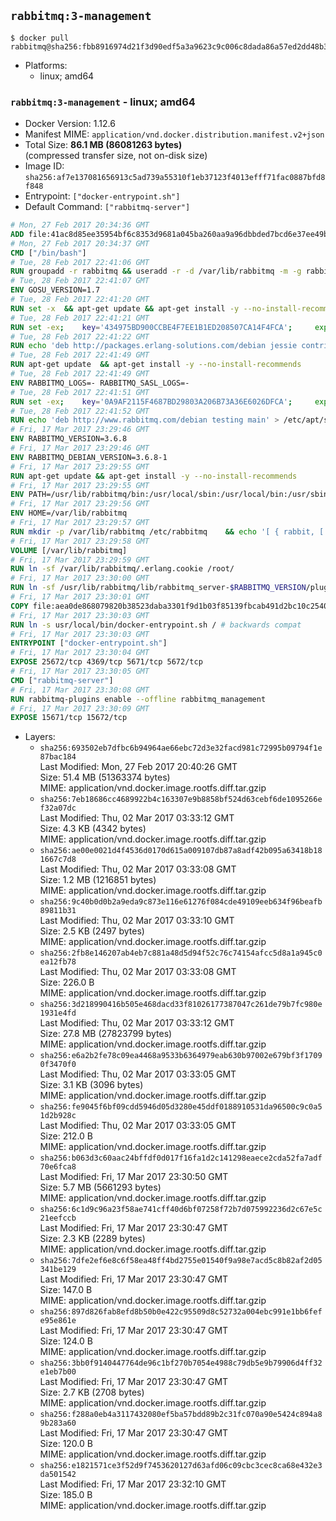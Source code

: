 ## `rabbitmq:3-management`

```console
$ docker pull rabbitmq@sha256:fbb8916974d21f3d90edf5a3a9623c9c006c8dada86a57ed2dd48b344554e64c
```

-	Platforms:
	-	linux; amd64

### `rabbitmq:3-management` - linux; amd64

-	Docker Version: 1.12.6
-	Manifest MIME: `application/vnd.docker.distribution.manifest.v2+json`
-	Total Size: **86.1 MB (86081263 bytes)**  
	(compressed transfer size, not on-disk size)
-	Image ID: `sha256:af7e137081656913c5ad739a55310f1eb37123f4013efff71fac0887bfd8f848`
-	Entrypoint: `["docker-entrypoint.sh"]`
-	Default Command: `["rabbitmq-server"]`

```dockerfile
# Mon, 27 Feb 2017 20:34:36 GMT
ADD file:41ac8d85ee35954bf6c8353d9681a045ba260aa9a96dbbded7bcd6e37ee49bea in / 
# Mon, 27 Feb 2017 20:34:37 GMT
CMD ["/bin/bash"]
# Tue, 28 Feb 2017 22:41:06 GMT
RUN groupadd -r rabbitmq && useradd -r -d /var/lib/rabbitmq -m -g rabbitmq rabbitmq
# Tue, 28 Feb 2017 22:41:07 GMT
ENV GOSU_VERSION=1.7
# Tue, 28 Feb 2017 22:41:20 GMT
RUN set -x 	&& apt-get update && apt-get install -y --no-install-recommends ca-certificates wget && rm -rf /var/lib/apt/lists/* 	&& wget -O /usr/local/bin/gosu "https://github.com/tianon/gosu/releases/download/$GOSU_VERSION/gosu-$(dpkg --print-architecture)" 	&& wget -O /usr/local/bin/gosu.asc "https://github.com/tianon/gosu/releases/download/$GOSU_VERSION/gosu-$(dpkg --print-architecture).asc" 	&& export GNUPGHOME="$(mktemp -d)" 	&& gpg --keyserver ha.pool.sks-keyservers.net --recv-keys B42F6819007F00F88E364FD4036A9C25BF357DD4 	&& gpg --batch --verify /usr/local/bin/gosu.asc /usr/local/bin/gosu 	&& rm -r "$GNUPGHOME" /usr/local/bin/gosu.asc 	&& chmod +x /usr/local/bin/gosu 	&& gosu nobody true 	&& apt-get purge -y --auto-remove ca-certificates wget
# Tue, 28 Feb 2017 22:41:21 GMT
RUN set -ex; 	key='434975BD900CCBE4F7EE1B1ED208507CA14F4FCA'; 	export GNUPGHOME="$(mktemp -d)"; 	gpg --keyserver ha.pool.sks-keyservers.net --recv-keys "$key"; 	gpg --export "$key" > /etc/apt/trusted.gpg.d/erlang-solutions.gpg; 	rm -r "$GNUPGHOME"; 	apt-key list
# Tue, 28 Feb 2017 22:41:22 GMT
RUN echo 'deb http://packages.erlang-solutions.com/debian jessie contrib' > /etc/apt/sources.list.d/erlang.list
# Tue, 28 Feb 2017 22:41:49 GMT
RUN apt-get update 	&& apt-get install -y --no-install-recommends 		erlang-asn1 		erlang-base-hipe 		erlang-crypto 		erlang-eldap 		erlang-inets 		erlang-mnesia 		erlang-nox 		erlang-os-mon 		erlang-public-key 		erlang-ssl 		erlang-xmerl 	&& rm -rf /var/lib/apt/lists/*
# Tue, 28 Feb 2017 22:41:49 GMT
ENV RABBITMQ_LOGS=- RABBITMQ_SASL_LOGS=-
# Tue, 28 Feb 2017 22:41:51 GMT
RUN set -ex; 	key='0A9AF2115F4687BD29803A206B73A36E6026DFCA'; 	export GNUPGHOME="$(mktemp -d)"; 	gpg --keyserver ha.pool.sks-keyservers.net --recv-keys "$key"; 	gpg --export "$key" > /etc/apt/trusted.gpg.d/rabbitmq.gpg; 	rm -r "$GNUPGHOME"; 	apt-key list
# Tue, 28 Feb 2017 22:41:52 GMT
RUN echo 'deb http://www.rabbitmq.com/debian testing main' > /etc/apt/sources.list.d/rabbitmq.list
# Fri, 17 Mar 2017 23:29:46 GMT
ENV RABBITMQ_VERSION=3.6.8
# Fri, 17 Mar 2017 23:29:46 GMT
ENV RABBITMQ_DEBIAN_VERSION=3.6.8-1
# Fri, 17 Mar 2017 23:29:55 GMT
RUN apt-get update && apt-get install -y --no-install-recommends 		rabbitmq-server=$RABBITMQ_DEBIAN_VERSION 	&& rm -rf /var/lib/apt/lists/*
# Fri, 17 Mar 2017 23:29:55 GMT
ENV PATH=/usr/lib/rabbitmq/bin:/usr/local/sbin:/usr/local/bin:/usr/sbin:/usr/bin:/sbin:/bin
# Fri, 17 Mar 2017 23:29:56 GMT
ENV HOME=/var/lib/rabbitmq
# Fri, 17 Mar 2017 23:29:57 GMT
RUN mkdir -p /var/lib/rabbitmq /etc/rabbitmq 	&& echo '[ { rabbit, [ { loopback_users, [ ] } ] } ].' > /etc/rabbitmq/rabbitmq.config 	&& chown -R rabbitmq:rabbitmq /var/lib/rabbitmq /etc/rabbitmq 	&& chmod -R 777 /var/lib/rabbitmq /etc/rabbitmq
# Fri, 17 Mar 2017 23:29:58 GMT
VOLUME [/var/lib/rabbitmq]
# Fri, 17 Mar 2017 23:29:59 GMT
RUN ln -sf /var/lib/rabbitmq/.erlang.cookie /root/
# Fri, 17 Mar 2017 23:30:00 GMT
RUN ln -sf /usr/lib/rabbitmq/lib/rabbitmq_server-$RABBITMQ_VERSION/plugins /plugins
# Fri, 17 Mar 2017 23:30:01 GMT
COPY file:aea0de868079820b38523daba3301f9d1b03f85139fbcab491d2bc10c2540046 in /usr/local/bin/ 
# Fri, 17 Mar 2017 23:30:03 GMT
RUN ln -s usr/local/bin/docker-entrypoint.sh / # backwards compat
# Fri, 17 Mar 2017 23:30:03 GMT
ENTRYPOINT ["docker-entrypoint.sh"]
# Fri, 17 Mar 2017 23:30:04 GMT
EXPOSE 25672/tcp 4369/tcp 5671/tcp 5672/tcp
# Fri, 17 Mar 2017 23:30:05 GMT
CMD ["rabbitmq-server"]
# Fri, 17 Mar 2017 23:30:08 GMT
RUN rabbitmq-plugins enable --offline rabbitmq_management
# Fri, 17 Mar 2017 23:30:09 GMT
EXPOSE 15671/tcp 15672/tcp
```

-	Layers:
	-	`sha256:693502eb7dfbc6b94964ae66ebc72d3e32facd981c72995b09794f1e87bac184`  
		Last Modified: Mon, 27 Feb 2017 20:40:26 GMT  
		Size: 51.4 MB (51363374 bytes)  
		MIME: application/vnd.docker.image.rootfs.diff.tar.gzip
	-	`sha256:7eb18686cc4689922b4c163307e9b8858bf524d63cebf6de1095266ef32a07dc`  
		Last Modified: Thu, 02 Mar 2017 03:33:12 GMT  
		Size: 4.3 KB (4342 bytes)  
		MIME: application/vnd.docker.image.rootfs.diff.tar.gzip
	-	`sha256:ae00e0021d4f4536d0170d615a009107db87a8adf42b095a63418b181667c7d8`  
		Last Modified: Thu, 02 Mar 2017 03:33:08 GMT  
		Size: 1.2 MB (1216851 bytes)  
		MIME: application/vnd.docker.image.rootfs.diff.tar.gzip
	-	`sha256:9c40b0d0b2a9eda9c873e116e61276f084cde49109eeb634f96beafb89811b31`  
		Last Modified: Thu, 02 Mar 2017 03:33:10 GMT  
		Size: 2.5 KB (2497 bytes)  
		MIME: application/vnd.docker.image.rootfs.diff.tar.gzip
	-	`sha256:2fb8e146207ab4eb7c881a48d5d94f52c76c74154afcc5d8a1a945c0ea12fb78`  
		Last Modified: Thu, 02 Mar 2017 03:33:08 GMT  
		Size: 226.0 B  
		MIME: application/vnd.docker.image.rootfs.diff.tar.gzip
	-	`sha256:3d218990416b505e468dacd33f81026177387047c261de79b7fc980e1931e4fd`  
		Last Modified: Thu, 02 Mar 2017 03:33:12 GMT  
		Size: 27.8 MB (27823799 bytes)  
		MIME: application/vnd.docker.image.rootfs.diff.tar.gzip
	-	`sha256:e6a2b2fe78c09ea4468a9533b6364979eab630b97002e679bf3f17090f3470f0`  
		Last Modified: Thu, 02 Mar 2017 03:33:05 GMT  
		Size: 3.1 KB (3096 bytes)  
		MIME: application/vnd.docker.image.rootfs.diff.tar.gzip
	-	`sha256:fe9045f6bf09cdd5946d05d3280e45ddf0188910531da96500c9c0a51d2b928c`  
		Last Modified: Thu, 02 Mar 2017 03:33:05 GMT  
		Size: 212.0 B  
		MIME: application/vnd.docker.image.rootfs.diff.tar.gzip
	-	`sha256:b063d3c60aac24bffdf0d017f16fa1d2c141298eaece2cda52fa7adf70e6fca8`  
		Last Modified: Fri, 17 Mar 2017 23:30:50 GMT  
		Size: 5.7 MB (5661293 bytes)  
		MIME: application/vnd.docker.image.rootfs.diff.tar.gzip
	-	`sha256:6c1d9c96a23f58ae741cff40d6bf07258f72b7d075992236d2c67e5c21eefccb`  
		Last Modified: Fri, 17 Mar 2017 23:30:47 GMT  
		Size: 2.3 KB (2289 bytes)  
		MIME: application/vnd.docker.image.rootfs.diff.tar.gzip
	-	`sha256:7dfe2ef6e8c6f58ea48ff4bd2755e01540f9a98e7acd5c8b82af2d05341be129`  
		Last Modified: Fri, 17 Mar 2017 23:30:47 GMT  
		Size: 147.0 B  
		MIME: application/vnd.docker.image.rootfs.diff.tar.gzip
	-	`sha256:897d826fab8efd8b50b0e422c95509d8c52732a004ebc991e1bb6fefe95e861e`  
		Last Modified: Fri, 17 Mar 2017 23:30:47 GMT  
		Size: 124.0 B  
		MIME: application/vnd.docker.image.rootfs.diff.tar.gzip
	-	`sha256:3bb0f9140447764de96c1bf270b7054e4988c79db5e9b79906d4ff32e1eb7b00`  
		Last Modified: Fri, 17 Mar 2017 23:30:47 GMT  
		Size: 2.7 KB (2708 bytes)  
		MIME: application/vnd.docker.image.rootfs.diff.tar.gzip
	-	`sha256:f288a0eb4a3117432080ef5ba57bdd89b2c31fc070a90e5424c894a89b283a60`  
		Last Modified: Fri, 17 Mar 2017 23:30:47 GMT  
		Size: 120.0 B  
		MIME: application/vnd.docker.image.rootfs.diff.tar.gzip
	-	`sha256:e1821571ce3f52d9f7453620127d63afd06c09cbc3cec8ca68e432e3da501542`  
		Last Modified: Fri, 17 Mar 2017 23:32:10 GMT  
		Size: 185.0 B  
		MIME: application/vnd.docker.image.rootfs.diff.tar.gzip
